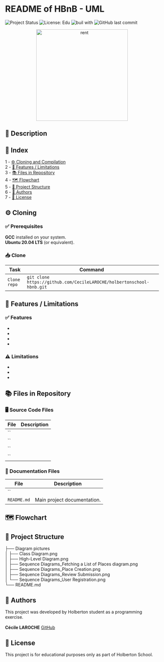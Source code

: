 # README of HBnB - UML

![Project Status](https://img.shields.io/badge/status-development-yellow)  ![License: Edu](https://img.shields.io/badge/license-Educational-lightgrey)  ![buil with](https://img.shields.io/badge/built_with-❤️‍🔥-df0000)
![GitHub last commit](https://img.shields.io/github/last-commit/CecileLAROCHE/holbertonschool-hbnb?label=Last%20commit)

<p align="center"><img src="https://media2.giphy.com/media/v1.Y2lkPTc5MGI3NjExbTljaXo4Z3Z1czdvOGpuNnM4anBpYWJzYm12YmJ2Njk2d2U3bHNyMyZlcD12MV9pbnRlcm5hbF9naWZfYnlfaWQmY3Q9Zw/QN49tbyrOlDXa5MIEp/giphy.gif" alt="rent" width="300"><!-- markdownlint-disable-line MD033 --></p>

## 📖 Description


## 🧭 Index

1 - [⚙️ Cloning and Compilation](#️-cloning-and-compilation)\
2 - [🚀 Features / Limitations](#-features--limitations)\
3 - [📚 Files in Repository](#-files-in-repository)\
4 - [🗺️ Flowchart](#%EF%B8%8F-flowchart)\
5 - [📁 Project Structure](#-project-structure)\
6 - [👥 Authors](#-authors)\
7 - [📜 License](#-license)

## ⚙️ Cloning

### ✅ Prerequisites

**GCC** installed on your system.\
**Ubuntu 20.04 LTS** (or equivalent).

### 📥 Clone

| Task |Command|
|--------------------------------------------|-------------------------------------------------------|
| `Clone repo` | `git clone https://github.com/CecileLAROCHE/holbertonschool-hbnb.git` |

## 🚀 Features / Limitations

### ✅ Features

*
*
*
*

### ⚠️ Limitations

*
*
*

## 📚 Files in Repository

### 🖥️ Source Code Files

| File                   | Description                                                                                         |
| ---------------------- | --------------------------------------------------------------------------------------------------- |
| ``              | |
| ``              | |
| ``              | |
| ``              | |

### 📑 Documentation Files

| File                 | Description                                                       |
| -------------------- | ----------------------------------------------------------------- |
| `` |  |
| `README.md`          | Main project documentation.                           |

## 🗺️ Flowchart

## 📁 Project Structure

├── Diagram pictures\
│   ├── Class Diagram.png\
│   ├── High-Level Diagram.png\
│   ├── Sequence Diagrams_Fetching a List of Places diagram.png\
│   ├── Sequence Diagrams_Place Creation.png\
│   ├── Sequence Diagrams_Review Submission.png\
│   └── Sequence Diagrams_User Registration.png\
└── README.md

## 👥 Authors

This project was developed by Holberton student as a programming exercise.\
\
**Cécile LAROCHE** [GitHub](https://github.com/CecileLAROCHE)

## 📜 License

This project is for educational purposes only as part of Holberton School.
